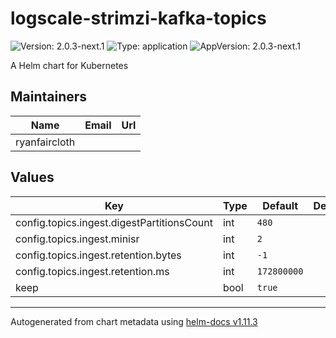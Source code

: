 # logscale-strimzi-kafka-topics

![Version: 2.0.3-next.1](https://img.shields.io/badge/Version-2.0.3--next.1-informational?style=flat-square) ![Type: application](https://img.shields.io/badge/Type-application-informational?style=flat-square) ![AppVersion: 2.0.3-next.1](https://img.shields.io/badge/AppVersion-2.0.3--next.1-informational?style=flat-square)

A Helm chart for Kubernetes

## Maintainers

| Name | Email | Url |
| ---- | ------ | --- |
| ryanfaircloth |  |  |

## Values

| Key | Type | Default | Description |
|-----|------|---------|-------------|
| config.topics.ingest.digestPartitionsCount | int | `480` |  |
| config.topics.ingest.minisr | int | `2` |  |
| config.topics.ingest.retention.bytes | int | `-1` |  |
| config.topics.ingest.retention.ms | int | `172800000` |  |
| keep | bool | `true` |  |

----------------------------------------------
Autogenerated from chart metadata using [helm-docs v1.11.3](https://github.com/norwoodj/helm-docs/releases/v1.11.3)
